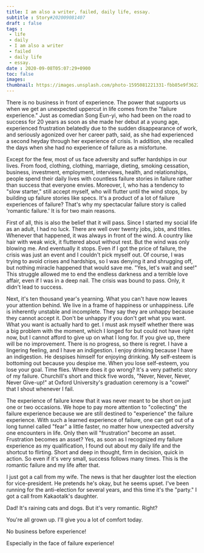 ```yaml
---
title: I am also a writer, failed, daily life, essay.
subtitle : Story#202009081407
draft : false
tags :
 - life
 - daily
 - I am also a writer
 - failed
 - daily life
 - essay.
date : 2020-09-08T05:07:29+0900
toc: false
images: 
thumbnail: https://images.unsplash.com/photo-1595081221331-fbb85e9f3622?ixlib=rb-1.2.1&q=80&fm=jpg&crop=entropy&cs=tinysrgb&w=1080&fit=max&ixid=eyJhcHBfaWQiOjE1NTU0OX0
---
```


There is no business in front of experience. The power that supports us when we get an unexpected uppercut in life comes from the "failure experience." Just as comedian Song Eun-yi, who had been on the road to success for 20 years as soon as she made her debut at a young age, experienced frustration belatedly due to the sudden disappearance of work, and seriously agonized over her career path, said, as she had experienced a second heyday through her experience of crisis. In addition, she recalled the days when she had no experience of failure as a misfortune.  

Except for the few, most of us face adversity and suffer hardships in our lives. From food, clothing, clothing, marriage, dieting, smoking cessation, business, investment, employment, interviews, health, and relationships, people spend their daily lives with countless failure stories in failure rather than success that everyone envies. Moreover, I, who has a tendency to "slow starter," still accept myself, who will flutter until the wind stops, by building up failure stories like specs. It's a product of a lot of failure experiences of failure? That's why my spectacular failure story is called 'romantic failure.' It is for two main reasons.  

First of all, this is also the belief that it will pass. Since I started my social life as an adult, I had no luck. There are well over twenty jobs, jobs, and titles. Whenever that happened, it was always in front of the wind. A country like hair with weak wick, it fluttered about without rest. But the wind was only blowing me. And eventually it stops. Even if I got the price of failure, the crisis was just an event and I couldn't pick myself out. Of course, I was trying to avoid crises and hardships, so I was denying it and shrugging off, but nothing miracle happened that would save me. "Yes, let's wait and see!" This struggle allowed me to end the endless darkness and a terrible love affair, even if I was in a deep nail. The crisis was bound to pass. Only, it didn't lead to success.  

Next, it's ten thousand year's yearning. What you can't have now leaves your attention behind. We live in a frame of happiness or unhappiness. Life is inherently unstable and incomplete. They say they are unhappy because they cannot accept it. Don't be unhappy if you don't get what you want. What you want is actually hard to get. I must ask myself whether there was a big problem with the moment, which I longed for but could not have right now, but I cannot afford to give up on what I long for. If you give up, there will be no improvement. There is no progress, so there is regret. I have a lingering feeling, and I have an indigestion. I enjoy drinking because I have an indigestion. He despises himself for enjoying drinking. My self-esteem is bottoming out because you despise me. When you lose self-esteem, you lose your goal. Time flies. Where does it go wrong? It's a very pathetic story of my failure. Churchill's short and thick five words, "Never, Never, Never, Never Give-up!" at Oxford University's graduation ceremony is a "cowel" that I shout whenever I fail.  

The experience of failure knew that it was never meant to be short on just one or two occasions. We hope to pay more attention to "collecting" the failure experience because we are still destined to "experience" the failure experience. With such a learned experience of failure, one can get out of a long tunnel called "fear" a little faster, no matter how unexpected adversity one encounters in life. Only then will "frustration" become an asset. Frustration becomes an asset? Yes, as soon as I recognized my failure experience as my qualification, I found out about my daily life and the shortcut to flirting. Short and deep in thought, firm in decision, quick in action. So even if it's very small, success follows many times. This is the romantic failure and my life after that.  

I just got a call from my wife. The news is that her daughter lost the election for vice-president. He pretends he's okay, but he seems upset. I've been running for the anti-election for several years, and this time it's the "party." I got a call from Kakaotalk's daughter.  

Dad! It's raining cats and dogs. But it's very romantic. Right?  

You're all grown up. I'll give you a lot of comfort today.  

No business before experience!  

Especially in the face of failure experience!  

